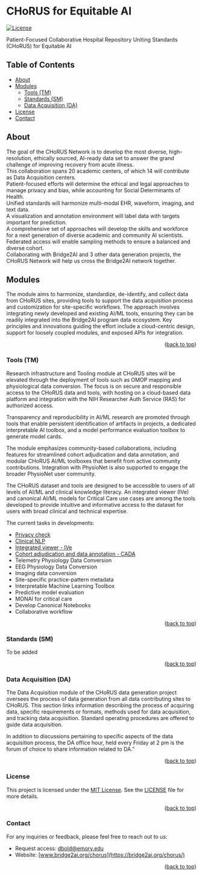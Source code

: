 <a name="readme-top"></a>

# CHoRUS for Equitable AI
[![License](https://img.shields.io/badge/license-MIT-blue.svg)](https://opensource.org/licenses/MIT)

Patient-Focused Collaborative Hospital Repository Uniting Standards (CHoRUS) for Equitable AI

## Table of Contents

- [About](#about)
- [Modules](#modules)
  - [Tools (TM)](#tools-tm)
  - [Standards (SM)](#standards-sm)
  - [Data Acquisition (DA)](#data-acquisition-da)
- [License](#license)
- [Contact](#contact)


## About
The goal of the CHoRUS Network is to develop the most diverse, high-resolution, ethically sourced, AI-ready data set to answer the grand challenge of improving recovery from acute illness.
<br/>
This collaboration spans 20 academic centers, of which 14 will contribute as Data Acquisition centers.
<br/>
Patient-focused efforts will determine the ethical and legal approaches to manage privacy and bias, while accounting for Social Determinants of Health.
<br/>
Unified standards will harmonize multi-modal EHR, waveform, imaging, and text data.
<br/>
A visualization and annotation environment will label data with targets important for prediction.
<br/>
A comprehensive set of approaches will develop the skills and workforce for a next generation of diverse academic and community AI scientists.
<br/>
Federated access will enable sampling methods to ensure a balanced and diverse cohort.
<br/>
Collaborating with Bridge2AI and 3 other data generation projects, the CHoRUS Network will help us cross the Bridge2AI network together.

## Modules

The module aims to harmonize, standardize, de-identify, and collect data from CHoRUS sites, providing tools to support the data acquisition process and customization for site-specific workflows. The approach involves integrating newly developed and existing AI/ML tools, ensuring they can be readily integrated into the Bridge2AI program data ecosystem. Key principles and innovations guiding the effort include a cloud-centric design, support for loosely coupled modules, and exposed APIs for integration.
<p align="right">(<a href="#readme-top">back to top</a>)</p>

### Tools (TM)

Research infrastructure and Tooling module at CHoRUS sites will be elevated through the deployment of tools such as OMOP mapping and physiological data conversion. The focus is on secure and responsible access to the CHoRUS data and tools, with hosting on a cloud-based data platform and integration with the NIH Researcher Auth Service (RAS) for authorized access.

Transparency and reproducibility in AI/ML research are promoted through tools that enable persistent identification of artifacts in projects, a dedicated interpretable AI toolbox, and a model performance evaluation toolbox to generate model cards.

The module emphasizes community-based collaborations, including features for streamlined cohort adjudication and data annotation, and modular CHoRUS AI/ML toolboxes that benefit from active community contributions. Integration with PhysioNet is also supported to engage the broader PhysioNet user community.

The CHoRUS dataset and tools are designed to be accessible to users of all levels of AI/ML and clinical knowledge literacy. An integrated viewer (IVe) and canonical AI/ML models for Critical Care use cases are among the tools developed to provide intuitive and informative access to the dataset for users with broad clinical and technical expertise.

The current tasks in developments: 
- [Privacy check](https://github.com/chorus-ai/ChoRUS_Privacy_Scan) 
- [Clinical NLP](https://github.com/chorus-ai/OHNLP4CHoRUS)
- [Integrated viewer - IVe](https://github.com/chorus-ai/IVe)
- [Cohort adjudication and data annotation - CADA](https://github.com/chorus-ai/CADA)
- Telemetry Physiology Data Conversion
- EEG Physiology Data Conversion
- Imaging data conversion
- Site-specific practice-pattern metadata
- Interpretable Machine Learning Toolbox
- Predictive model evaluation
- MONAI for critical care
- Develop Canonical Notebooks
- Collaborative workflow

<p align="right">(<a href="#readme-top">back to top</a>)</p>

### Standards (SM)

To be added
<p align="right">(<a href="#readme-top">back to top</a>)</p>

### Data Acquisition (DA)

The Data Acquisition module of the CHoRUS data generation project oversees the process of data generation from all data contributing sites to CHoRUS. This section links information describing the process of acquiring data, specific requirements or formats, methods used for data acquisition, and tracking data acquisition. Standard operating procedures are offered to guide data acquisition. 

In addition to discussions pertaining to specific aspects of the data acquisition process, the DA office hour, held every Friday at 2 pm is the forum of choice to share information related to DA.”

<p align="right">(<a href="#readme-top">back to top</a>)</p>

### License

This project is licensed under the [MIT License](https://opensource.org/licenses/MIT). See the [LICENSE](LICENSE) file for more details.
<p align="right">(<a href="#readme-top">back to top</a>)</p>

### Contact

For any inquiries or feedback, please feel free to reach out to us:

- Request access: [dbold@emory.edu](mailto:delgersuren.bold@emory.edu) 
- Website: [www.bridge2ai.org/chorus](https://bridge2ai.org/chorus/)
<p align="right">(<a href="#readme-top">back to top</a>)</p>

